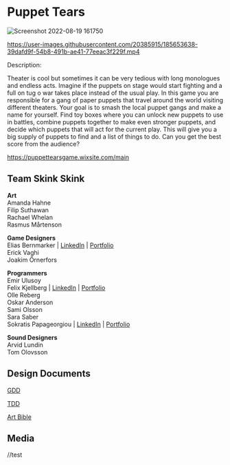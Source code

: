 # Puppet Tears

![Screenshot 2022-08-19 161750](https://user-images.githubusercontent.com/20385915/185653739-82cb1335-7eb6-48c1-9dfc-b5bed13860d1.png)

https://user-images.githubusercontent.com/20385915/185653638-39dafd9f-54b8-491b-ae41-77eeac3f229f.mp4

Description:

Theater is cool but sometimes it can be very tedious with long monologues and endless acts. Imagine if the puppets on stage would start fighting and a full on tug o war takes place instead of the usual play. In this game you are responsible for a gang of paper puppets that travel around the world visiting different theaters. Your goal is to smash the local puppet gangs and make a name for yourself.  Find toy boxes where you can unlock new puppets to use in battles, combine puppets together to make even stronger puppets, and decide which puppets that will act for the current play. This will give you a big supply of puppets to find and a list of things to do.  Can you get the best score from the audience?

https://puppettearsgame.wixsite.com/main

## Team Skink Skink

**Art**<br/>
Amanda Hahne <br/>
Filip Suthawan <br/>
Rachael Whelan <br/>
Rasmus Mårtenson <br/>

**Game Designers**<br/>
Elias Bernmarker | [LinkedIn](https://www.linkedin.com/in/elias-bernmarker-0733a9203/?original_referer=) | [Portfolio](https://ivinsiblee.wixsite.com/eliasbernmarker)<br/>
Erick Vaghi <br/>
Joakim Örnerfors<br/>

**Programmers**<br/>
Emir Ulusoy <br/>
Felix Kjellberg | [LinkedIn](https://www.linkedin.com/in/felix-kjellberg-837321228/) | [Portfolio](https://felixlkjellberg.wixsite.com/felix-kjellberg)<br/>
Olle Reberg <br/>
Oskar Anderson <br/>
Sami Olsson <br/>
Sara Saber <br/>
Sokratis Papageorgiou | [LinkedIn](https://www.linkedin.com/in/sokratis-papageorgiou-b26b1652/) | [Portfolio](https://www.sokpapageorgiou.com/)<br/>

**Sound Designers**<br/>
Arvid Lundin <br/>
Tom Olovsson<br/>

## Design Documents

[GDD](https://docs.google.com/document/d/1Io40KXAKpxIEGWXHunJX3od-f2fsUvdGeO5Cht5PRC0/edit?usp=sharing)

[TDD](https://docs.google.com/document/d/1CWHBef4wDGG6o4siJa5wozExCuqGNZRneqPPq99fMgo/edit?usp=sharing)

[Art Bible](https://docs.google.com/document/d/1cr8x4sVjNOCvg4XAG7ccKVdT6GPKymnv3sanuCwJcBI/edit?usp=sharing)

## Media
//test
